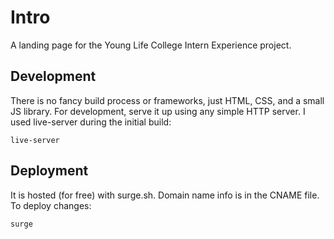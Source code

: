 # Intro

A landing page for the Young Life College Intern Experience project.

## Development

There is no fancy build process or frameworks, just HTML, CSS, and a small JS library. For development, serve it up using any simple HTTP server. I used live-server during the initial build:

`live-server`

## Deployment

It is hosted (for free) with surge.sh. Domain name info is in the CNAME file. To deploy changes:

`surge`
